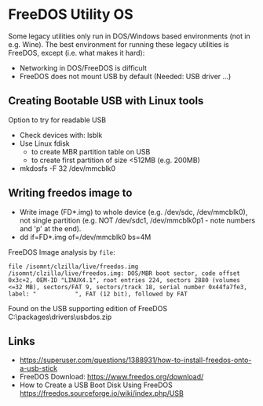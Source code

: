 # FreeDOS Utility OS

Some legacy utilities only run in DOS/Windows based environments (not in e.g. Wine). The best environment for running these legacy utilities is FreeDOS, except (i.e. what makes it hard):
- Networking in DOS/FreeDOS is difficult
- FreeDOS does not mount USB by default (Needed: USB driver ...)

## Creating Bootable USB with Linux tools

Option to try for readable USB
- Check devices with: lsblk
- Use Linux fdisk
  - to create MBR partition table on USB
  - to create first partition of size <512MB (e.g. 200MB)
- mkdosfs -F 32 /dev/mmcblk0

## Writing freedos image to 
- Write image (FD*.img) to whole device (e.g. /dev/sdc, /dev/mmcblk0), not single partition (e.g. NOT /dev/sdc1, /dev/mmcblk0p1 - note numbers and 'p'  at the end).
- dd if=FD*.img of=/dev/mmcblk0 bs=4M

FreeDOS Image analysis by `file`:

```
file /isomnt/clzilla/live/freedos.img 
/isomnt/clzilla/live/freedos.img: DOS/MBR boot sector, code offset 0x3c+2, OEM-ID "LINUX4.1", root entries 224, sectors 2880 (volumes <=32 MB), sectors/FAT 9, sectors/track 18, serial number 0x44fa7fe3, label: "           ", FAT (12 bit), followed by FAT
```
Found on the USB supporting edition of FreeDOS
C:\packages\drivers\usbdos.zip

## Links
- https://superuser.com/questions/1388931/how-to-install-freedos-onto-a-usb-stick
- FreeDOS Download: https://www.freedos.org/download/
- How to Create a USB Boot Disk Using FreeDOS https://freedos.sourceforge.io/wiki/index.php/USB
